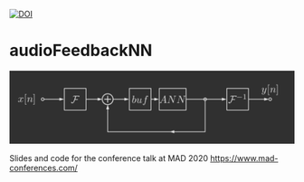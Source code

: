 [![DOI](https://zenodo.org/badge/273367882.svg)](https://zenodo.org/badge/latestdoi/273367882)
# audioFeedbackNN

![img.png](img.png)

Slides and code for the conference talk at MAD 2020
https://www.mad-conferences.com/

